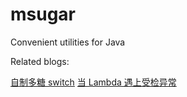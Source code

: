# msugar
Convenient utilities for Java

Related blogs:

[自制多糖 switch](https://segmentfault.com/a/1190000020596643)
[当 Lambda 遇上受检异常](https://segmentfault.com/a/1190000007832130)
